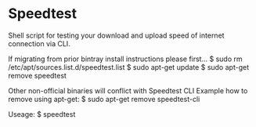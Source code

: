 # Speedtest
Shell script for testing your download and upload speed of internet connection via CLI.


If migrating from prior bintray install instructions please first...
$ sudo rm /etc/apt/sources.list.d/speedtest.list
$ sudo apt-get update
$ sudo apt-get remove speedtest

Other non-official binaries will conflict with Speedtest CLI
Example how to remove using apt-get:
$ sudo apt-get remove speedtest-cli

Useage: $ speedtest
